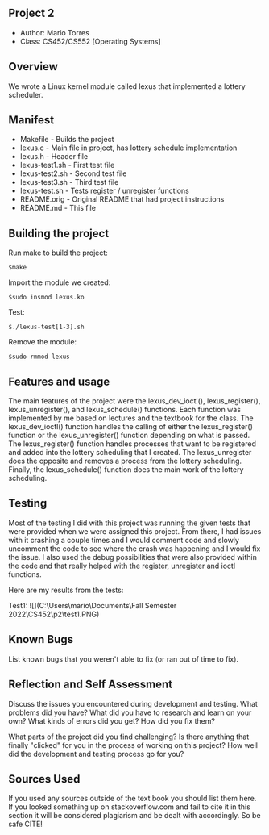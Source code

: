 ## Project 2 

* Author: Mario Torres
* Class: CS452/CS552 [Operating Systems] 

## Overview

We wrote a Linux kernel module called lexus that implemented a lottery scheduler.

## Manifest

* Makefile - Builds the project
* lexus.c - Main file in project, has lottery schedule implementation
* lexus.h - Header file
* lexus-test1.sh - First test file
* lexus-test2.sh - Second test file
* lexus-test3.sh - Third test file
* lexus-test.sh - Tests register / unregister functions
* README.orig - Original README that had project instructions
* README.md - This file

## Building the project

Run make to build the project: 
``` console
$make
```

Import the module we created:
``` console
$sudo insmod lexus.ko
```

Test:
``` console
$./lexus-test[1-3].sh
```

Remove the module:
``` console
$sudo rmmod lexus
```

## Features and usage

The main features of the project were the lexus_dev_ioctl(), 
lexus_register(), lexus_unregister(), and lexus_schedule() functions. Each
function was implemented by me based on lectures and the textbook for the 
class. The lexus_dev_ioctl() function handles the calling of either the 
lexus_register() function or the lexus_unregister() function depending on 
what is passed. The lexus_register() function handles processes that want to 
be registered and added into the lottery scheduling that I created. The lexus_unregister 
does the opposite and removes a process from the lottery scheduling. Finally, 
the lexus_schedule() function does the main work of the lottery scheduling. 

## Testing

Most of the testing I did with this project was running the given tests that 
were provided when we were assigned this project. From there, I had issues with 
it crashing a couple times and I would comment code and slowly uncomment the code 
to see where the crash was happening and I would fix the issue. I also used the debug 
possibilities that were also provided within the code and that really helped with 
the register, unregister and ioctl functions.

Here are my results from the tests:

Test1:
![](C:\Users\mario\Documents\Fall Semester 2022\CS452\p2\test1.PNG)

## Known Bugs

List known bugs that you weren't able to fix (or ran out of time to fix).

## Reflection and Self Assessment

Discuss the issues you encountered during development and testing. What
problems did you have? What did you have to research and learn on your
own? What kinds of errors did you get? How did you fix them?

What parts of the project did you find challenging? Is there anything that
finally "clicked" for you in the process of working on this project? How well
did the development and testing process go for you?

## Sources Used

If you used any sources outside of the text book you should list them here. If you looked something up on
stackoverflow.com and fail to cite it in this section it will be considered plagiarism and be dealt with accordingly. So be safe CITE!
